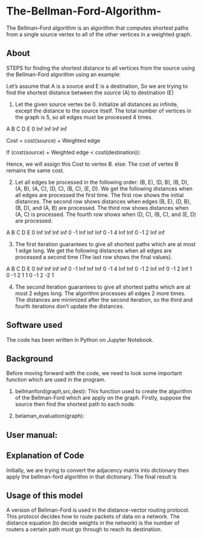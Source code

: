 # The-Bellman-Ford-Algorithm-
The Bellman–Ford algorithm is an algorithm that computes shortest paths from a single source vertex to all of the other vertices in a weighted graph.

## About
STEPS for finding the shortest distance to all vertices from the source using the Bellman-Ford algorithm using an example:

Let’s assume that A is a source and E is a destination, So we are trying to find the shortest distance between the source (A) to destination (E)
 
1)	Let the given source vertex be 0. Initialize all distances as infinite, except the distance to the source itself. The total number of vertices in the graph is 5, so all edges must be processed 4 times.




A	 B	 C	 D	 E
0	Inf	Inf	Inf	inf

















Cost = cost(source) + Weighted edge

If (cost(source) + Weighted edge < cost(destination)):
	
Hence, we will assign this Cost to vertex B.
else:
	The cost of vertex B remains the same cost.
	



2)	Let all edges be processed in the following order: (B, E), (D, B), (B, D), (A, B), (A, C), (D, C), (B, C), (E, D). We get the following distances when all edges are processed the first time. The first row shows the initial distances. The second row shows distances when edges (B, E), (D, B), (B, D), and (A, B) are processed. The third row shows distances when (A, C) is processed. The fourth row shows when (D, C), (B, C), and (E, D) are processed. 
 


 	








A	 B	 C	 D	 E
0	Inf	Inf	Inf	inf
0	-1	Inf	Inf	Inf
0	-1	 4	Inf	Inf
0	-1	 2	Inf	inf




3)	The first iteration guarantees to give all shortest paths which are at most 1 edge long. We get the following distances when all edges are processed a second time (The last row shows the final values). 


 	 
A	 B	 C	 D	 E
0	Inf	Inf	Inf	inf
0	-1	Inf	Inf	Inf
0	-1	 4	Inf	Inf
0	-1	 2	Inf	inf
0	-1	 2	Inf	 1
0	-1	 2	 1	 1
0	-1	 2	-2	 1













	




4)	The second iteration guarantees to give all shortest paths which are at most 2 edges long. The algorithm processes all edges 2 more times. The distances are minimized after the second iteration, so the third and fourth iterations don’t update the distances.


## Software used
The code has been written in Python on Jupyter Notebook. 

## Background
Before moving forward with the code, we need to look some important function which are used in the program.
1) bellmanford(graph,src,dest):
This function used to create the algorithm of the Bellman-Ford which are apply on the graph. Firstly, suppose the source then find the shortest path to each node.

2) belaman_evaluation(graph):



## User manual:


## Explanation of Code
Initially, we are trying to convert the adjacency matrix into dictionary then apply the bellman-ford algorithm in that dictionary.
The final result is 

## Usage of this model
A version of Bellman-Ford is used in the distance-vector routing protocol. This protocol decides how to route packets of data on a network. The distance equation (to decide weights in the network) is the number of routers a certain path must go through to reach its destination.


